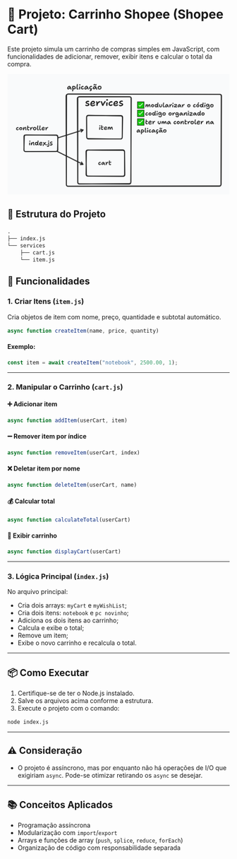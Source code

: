 # 🛒 Projeto: Carrinho Shopee (Shopee Cart)

Este projeto simula um carrinho de compras simples em JavaScript, com funcionalidades de adicionar, remover, exibir itens e calcular o total da compra.

<p align="center">
  <img src="image/schema.png" alt="Foto do esquema da aplicação" />
</p>

## 📁 Estrutura do Projeto

```
.
├── index.js
└── services
    ├── cart.js
    └── item.js
```

## 🚀 Funcionalidades

### 1. Criar Itens (`item.js`)
Cria objetos de item com nome, preço, quantidade e subtotal automático.

```js
async function createItem(name, price, quantity)
```

#### Exemplo:
```js
const item = await createItem("notebook", 2500.00, 1);
```

---

### 2. Manipular o Carrinho (`cart.js`)

#### ➕ Adicionar item
```js
async function addItem(userCart, item)
```

#### ➖ Remover item por índice
```js
async function removeItem(userCart, index)
```

#### ❌ Deletar item por nome
```js
async function deleteItem(userCart, name)
```

#### 💰 Calcular total
```js
async function calculateTotal(userCart)
```

#### 🧾 Exibir carrinho
```js
async function displayCart(userCart)
```

---

### 3. Lógica Principal (`index.js`)

No arquivo principal:

- Cria dois arrays: `myCart` e `myWishList`;
- Cria dois itens: `notebook` e `pc novinho`;
- Adiciona os dois itens ao carrinho;
- Calcula e exibe o total;
- Remove um item;
- Exibe o novo carrinho e recalcula o total.

---

## 📦 Como Executar

1. Certifique-se de ter o Node.js instalado.
2. Salve os arquivos acima conforme a estrutura.
3. Execute o projeto com o comando:

```bash
node index.js
```

---

## ⚠️ Consideração

- O projeto é assíncrono, mas por enquanto não há operações de I/O que exigiriam `async`. Pode-se otimizar retirando os `async` se desejar.

---

## 📚 Conceitos Aplicados

- Programação assíncrona  
- Modularização com `import`/`export`  
- Arrays e funções de array (`push`, `splice`, `reduce`, `forEach`)  
- Organização de código com responsabilidade separada
